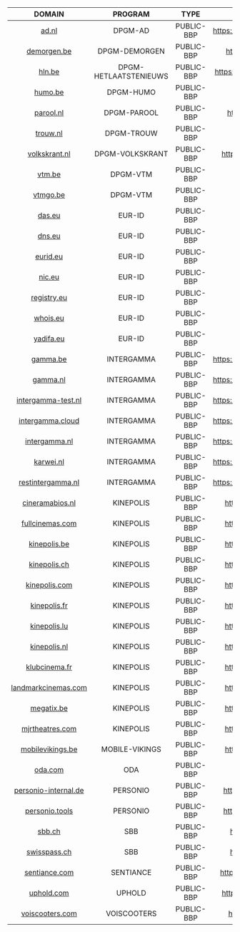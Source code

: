 | DOMAIN | PROGRAM | TYPE | URL |
| :----: | :----: | :----: | :----: |
| [ad.nl](https://api.subdomain.center/?domain=ad.nl) | DPGM-AD | PUBLIC-BBP | https://app.intigriti.com/programs/dpgm/algemeendagblad/detail |
| [demorgen.be](https://api.subdomain.center/?domain=demorgen.be) | DPGM-DEMORGEN | PUBLIC-BBP | https://app.intigriti.com/programs/dpgm/demorgen/detail |
| [hln.be](https://api.subdomain.center/?domain=hln.be) | DPGM-HETLAATSTENIEUWS | PUBLIC-BBP | https://app.intigriti.com/programs/dpgm/hetlaatstenieuws/detail |
| [humo.be](https://api.subdomain.center/?domain=humo.be) | DPGM-HUMO | PUBLIC-BBP | https://app.intigriti.com/programs/dpgm/humo/detail |
| [parool.nl](https://api.subdomain.center/?domain=parool.nl) | DPGM-PAROOL | PUBLIC-BBP | https://app.intigriti.com/programs/dpgm/hetparool/detail |
| [trouw.nl](https://api.subdomain.center/?domain=trouw.nl) | DPGM-TROUW | PUBLIC-BBP | https://app.intigriti.com/programs/dpgm/trouw/detail |
| [volkskrant.nl](https://api.subdomain.center/?domain=volkskrant.nl) | DPGM-VOLKSKRANT | PUBLIC-BBP | https://app.intigriti.com/programs/dpgm/devolkskrant/detail |
| [vtm.be](https://api.subdomain.center/?domain=vtm.be) | DPGM-VTM | PUBLIC-BBP | https://app.intigriti.com/programs/dpgm/vtmgo/detail |
| [vtmgo.be](https://api.subdomain.center/?domain=vtmgo.be) | DPGM-VTM | PUBLIC-BBP | https://app.intigriti.com/programs/dpgm/vtmgo/detail |
| [das.eu](https://api.subdomain.center/?domain=das.eu) | EUR-ID | PUBLIC-BBP | https://app.intigriti.com/programs/eurid/eurid/detail |
| [dns.eu](https://api.subdomain.center/?domain=dns.eu) | EUR-ID | PUBLIC-BBP | https://app.intigriti.com/programs/eurid/eurid/detail |
| [eurid.eu](https://api.subdomain.center/?domain=eurid.eu) | EUR-ID | PUBLIC-BBP | https://app.intigriti.com/programs/eurid/eurid/detail |
| [nic.eu](https://api.subdomain.center/?domain=nic.eu) | EUR-ID | PUBLIC-BBP | https://app.intigriti.com/programs/eurid/eurid/detail |
| [registry.eu](https://api.subdomain.center/?domain=registry.eu) | EUR-ID | PUBLIC-BBP | https://app.intigriti.com/programs/eurid/eurid/detail |
| [whois.eu](https://api.subdomain.center/?domain=whois.eu) | EUR-ID | PUBLIC-BBP | https://app.intigriti.com/programs/eurid/eurid/detail |
| [yadifa.eu](https://api.subdomain.center/?domain=yadifa.eu) | EUR-ID | PUBLIC-BBP | https://app.intigriti.com/programs/eurid/eurid/detail |
| [gamma.be](https://api.subdomain.center/?domain=gamma.be) | INTERGAMMA | PUBLIC-BBP | https://app.intigriti.com/programs/intergamma/intergamma/detail |
| [gamma.nl](https://api.subdomain.center/?domain=gamma.nl) | INTERGAMMA | PUBLIC-BBP | https://app.intigriti.com/programs/intergamma/intergamma/detail |
| [intergamma-test.nl](https://api.subdomain.center/?domain=intergamma-test.nl) | INTERGAMMA | PUBLIC-BBP | https://app.intigriti.com/programs/intergamma/intergamma/detail |
| [intergamma.cloud](https://api.subdomain.center/?domain=intergamma.cloud) | INTERGAMMA | PUBLIC-BBP | https://app.intigriti.com/programs/intergamma/intergamma/detail |
| [intergamma.nl](https://api.subdomain.center/?domain=intergamma.nl) | INTERGAMMA | PUBLIC-BBP | https://app.intigriti.com/programs/intergamma/intergamma/detail |
| [karwei.nl](https://api.subdomain.center/?domain=karwei.nl) | INTERGAMMA | PUBLIC-BBP | https://app.intigriti.com/programs/intergamma/intergamma/detail |
| [restintergamma.nl](https://api.subdomain.center/?domain=restintergamma.nl) | INTERGAMMA | PUBLIC-BBP | https://app.intigriti.com/programs/intergamma/intergamma/detail |
| [cineramabios.nl](https://api.subdomain.center/?domain=cineramabios.nl) | KINEPOLIS | PUBLIC-BBP | https://app.intigriti.com/programs/kinepolis/website/detail |
| [fullcinemas.com](https://api.subdomain.center/?domain=fullcinemas.com) | KINEPOLIS | PUBLIC-BBP | https://app.intigriti.com/programs/kinepolis/website/detail |
| [kinepolis.be](https://api.subdomain.center/?domain=kinepolis.be) | KINEPOLIS | PUBLIC-BBP | https://app.intigriti.com/programs/kinepolis/website/detail |
| [kinepolis.ch](https://api.subdomain.center/?domain=kinepolis.ch) | KINEPOLIS | PUBLIC-BBP | https://app.intigriti.com/programs/kinepolis/website/detail |
| [kinepolis.com](https://api.subdomain.center/?domain=kinepolis.com) | KINEPOLIS | PUBLIC-BBP | https://app.intigriti.com/programs/kinepolis/website/detail |
| [kinepolis.fr](https://api.subdomain.center/?domain=kinepolis.fr) | KINEPOLIS | PUBLIC-BBP | https://app.intigriti.com/programs/kinepolis/website/detail |
| [kinepolis.lu](https://api.subdomain.center/?domain=kinepolis.lu) | KINEPOLIS | PUBLIC-BBP | https://app.intigriti.com/programs/kinepolis/website/detail |
| [kinepolis.nl](https://api.subdomain.center/?domain=kinepolis.nl) | KINEPOLIS | PUBLIC-BBP | https://app.intigriti.com/programs/kinepolis/website/detail |
| [klubcinema.fr](https://api.subdomain.center/?domain=klubcinema.fr) | KINEPOLIS | PUBLIC-BBP | https://app.intigriti.com/programs/kinepolis/website/detail |
| [landmarkcinemas.com](https://api.subdomain.center/?domain=landmarkcinemas.com) | KINEPOLIS | PUBLIC-BBP | https://app.intigriti.com/programs/kinepolis/website/detail |
| [megatix.be](https://api.subdomain.center/?domain=megatix.be) | KINEPOLIS | PUBLIC-BBP | https://app.intigriti.com/programs/kinepolis/website/detail |
| [mjrtheatres.com](https://api.subdomain.center/?domain=mjrtheatres.com) | KINEPOLIS | PUBLIC-BBP | https://app.intigriti.com/programs/kinepolis/website/detail |
| [mobilevikings.be](https://api.subdomain.center/?domain=mobilevikings.be) | MOBILE-VIKINGS | PUBLIC-BBP | https://app.intigriti.com/programs/mv/mobilevikings/detail |
| [oda.com](https://api.subdomain.center/?domain=oda.com) | ODA | PUBLIC-BBP | https://app.intigriti.com/programs/oda/oda/detail |
| [personio-internal.de](https://api.subdomain.center/?domain=personio-internal.de) | PERSONIO | PUBLIC-BBP | https://app.intigriti.com/programs/personio/personio/detail |
| [personio.tools](https://api.subdomain.center/?domain=personio.tools) | PERSONIO | PUBLIC-BBP | https://app.intigriti.com/programs/personio/personio/detail |
| [sbb.ch](https://api.subdomain.center/?domain=sbb.ch) | SBB | PUBLIC-BBP | https://app.intigriti.com/programs/sbb/sbbglobal/detail |
| [swisspass.ch](https://api.subdomain.center/?domain=swisspass.ch) | SBB | PUBLIC-BBP | https://app.intigriti.com/programs/sbb/sbbglobal/detail |
| [sentiance.com](https://api.subdomain.center/?domain=sentiance.com) | SENTIANCE | PUBLIC-BBP | https://app.intigriti.com/programs/sentiance/sentiance/detail |
| [uphold.com](https://api.subdomain.center/?domain=uphold.com) | UPHOLD | PUBLIC-BBP | https://app.intigriti.com/programs/Uphold/upholdcom/detail |
| [voiscooters.com](https://api.subdomain.center/?domain=voiscooters.com) | VOISCOOTERS | PUBLIC-BBP | https://app.intigriti.com/programs/voi/voiscooters/detail |
